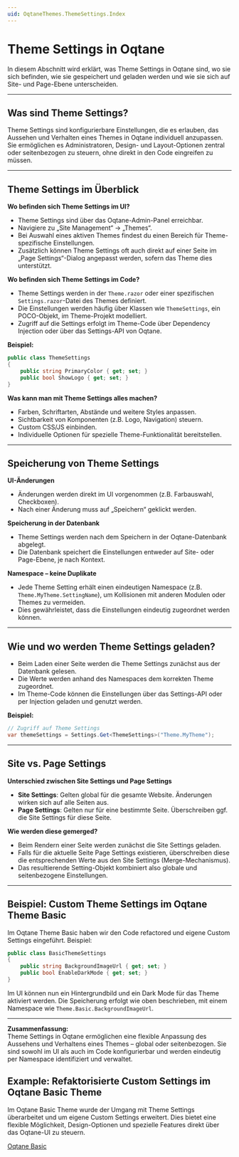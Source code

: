 ```yaml
---
uid: OqtaneThemes.ThemeSettings.Index
---
```


# Theme Settings in Oqtane

In diesem Abschnitt wird erklärt, was Theme Settings in Oqtane sind, wo sie sich befinden, wie sie gespeichert und geladen werden und wie sie sich auf Site- und Page-Ebene unterscheiden.

---

## Was sind Theme Settings?

Theme Settings sind konfigurierbare Einstellungen, die es erlauben, das Aussehen und Verhalten eines Themes in Oqtane individuell anzupassen. Sie ermöglichen es Administratoren, Design- und Layout-Optionen zentral oder seitenbezogen zu steuern, ohne direkt in den Code eingreifen zu müssen.

---

## Theme Settings im Überblick

**Wo befinden sich Theme Settings im UI?**

- Theme Settings sind über das Oqtane-Admin-Panel erreichbar.
- Navigiere zu „Site Management“ → „Themes“.
- Bei Auswahl eines aktiven Themes findest du einen Bereich für Theme-spezifische Einstellungen.
- Zusätzlich können Theme Settings oft auch direkt auf einer Seite im „Page Settings“-Dialog angepasst werden, sofern das Theme dies unterstützt.
 
 **Wo befinden sich Theme Settings im Code?**

- Theme Settings werden in der `Theme.razor` oder einer spezifischen `Settings.razor`-Datei des Themes definiert.
- Die Einstellungen werden häufig über Klassen wie `ThemeSettings`, ein POCO-Objekt, im Theme-Projekt modelliert.
- Zugriff auf die Settings erfolgt im Theme-Code über Dependency Injection oder über das Settings-API von Oqtane.

**Beispiel:**

```csharp
public class ThemeSettings
{
    public string PrimaryColor { get; set; }
    public bool ShowLogo { get; set; }
}
```

**Was kann man mit Theme Settings alles machen?**

- Farben, Schriftarten, Abstände und weitere Styles anpassen.
- Sichtbarkeit von Komponenten (z.B. Logo, Navigation) steuern.
- Custom CSS/JS einbinden.
- Individuelle Optionen für spezielle Theme-Funktionalität bereitstellen.

---

## Speicherung von Theme Settings

**UI-Änderungen**

- Änderungen werden direkt im UI vorgenommen (z.B. Farbauswahl, Checkboxen).
- Nach einer Änderung muss auf „Speichern“ geklickt werden.

**Speicherung in der Datenbank**

- Theme Settings werden nach dem Speichern in der Oqtane-Datenbank abgelegt.
- Die Datenbank speichert die Einstellungen entweder auf Site- oder Page-Ebene, je nach Kontext.

**Namespace – keine Duplikate**

- Jede Theme Setting erhält einen eindeutigen Namespace (z.B. `Theme.MyTheme.SettingName`), um Kollisionen mit anderen Modulen oder Themes zu vermeiden.
- Dies gewährleistet, dass die Einstellungen eindeutig zugeordnet werden können.

---

## Wie und wo werden Theme Settings geladen?

- Beim Laden einer Seite werden die Theme Settings zunächst aus der Datenbank gelesen.
- Die Werte werden anhand des Namespaces dem korrekten Theme zugeordnet.
- Im Theme-Code können die Einstellungen über das Settings-API oder per Injection geladen und genutzt werden.

**Beispiel:**

```csharp
// Zugriff auf Theme Settings
var themeSettings = Settings.Get<ThemeSettings>("Theme.MyTheme");
```

---

## Site vs. Page Settings

**Unterschied zwischen Site Settings und Page Settings**

- **Site Settings**: Gelten global für die gesamte Website. Änderungen wirken sich auf alle Seiten aus.
- **Page Settings**: Gelten nur für eine bestimmte Seite. Überschreiben ggf. die Site Settings für diese Seite.

**Wie werden diese gemerged?**

- Beim Rendern einer Seite werden zunächst die Site Settings geladen.
- Falls für die aktuelle Seite Page Settings existieren, überschreiben diese die entsprechenden Werte aus den Site Settings (Merge-Mechanismus).
- Das resultierende Setting-Objekt kombiniert also globale und seitenbezogene Einstellungen.

---

## Beispiel: Custom Theme Settings im Oqtane Theme Basic

Im Oqtane Theme Basic haben wir den Code refactored und eigene Custom Settings eingeführt. Beispiel:

```csharp
public class BasicThemeSettings
{
    public string BackgroundImageUrl { get; set; }
    public bool EnableDarkMode { get; set; }
}
```

Im UI können nun ein Hintergrundbild und ein Dark Mode für das Theme aktiviert werden. Die Speicherung erfolgt wie oben beschrieben, mit einem Namespace wie `Theme.Basic.BackgroundImageUrl`.

---

**Zusammenfassung:**  
Theme Settings in Oqtane ermöglichen eine flexible Anpassung des Aussehens und Verhaltens eines Themes – global oder seitenbezogen. Sie sind sowohl im UI als auch im Code konfigurierbar und werden eindeutig per Namespace identifiziert und verwaltet.

## Example: Refaktorisierte Custom Settings im Oqtane Basic Theme

Im Oqtane Basic Theme wurde der Umgang mit Theme Settings überarbeitet und um eigene Custom Settings erweitert. Dies bietet eine flexible Möglichkeit, Design-Optionen und spezielle Features direkt über das Oqtane-UI zu steuern.

[Oqtane Basic](xref:Cre8magic.MagicThemes.Settings.Index)